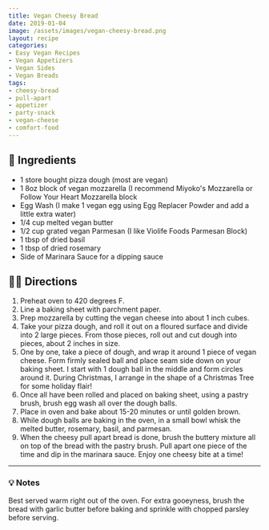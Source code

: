 ```yaml
---
title: Vegan Cheesy Bread
date: 2019-01-04
image: /assets/images/vegan-cheesy-bread.png
layout: recipe
categories:
- Easy Vegan Recipes
- Vegan Appetizers
- Vegan Sides
- Vegan Breads
tags:
- cheesy-bread
- pull-apart
- appetizer
- party-snack
- vegan-cheese
- comfort-food
---
```


## 🧾 Ingredients

- 1 store bought pizza dough (most are vegan)
- 1 8oz block of vegan mozzarella (I recommend Miyoko's Mozzarella or Follow Your Heart Mozzarella block
- Egg Wash (I make 1 vegan egg using Egg Replacer Powder and add a little extra water)
- 1/4 cup melted vegan butter
- 1/2 cup grated vegan Parmesan (I like Violife Foods Parmesan Block)
- 1 tbsp of dried basil
- 1 tbsp of dried rosemary
- Side of Marinara Sauce for a dipping sauce

## 👩‍🍳 Directions

1. Preheat oven to 420 degrees F.
2. Line a baking sheet with parchment paper.
3. Prep mozzarella by cutting the vegan cheese into about 1 inch cubes.
4. Take your pizza dough, and roll it out on a floured surface and divide into 2 large pieces. From those pieces, roll out and cut dough into pieces, about 2 inches in size. 
5. One by one, take a piece of dough, and wrap it around 1 piece of vegan cheese. Form firmly sealed ball and place seam side down on your baking sheet. I start with 1 dough ball in the middle and form circles around it. During Christmas, I arrange in the shape of a Christmas Tree for some holiday flair!
6. Once all have been rolled and placed on baking sheet, using a pastry brush, brush egg wash all over the dough balls.
7. Place in oven and bake about 15-20 minutes or until golden brown. 
8. While dough balls are baking in the oven, in a small bowl whisk the melted butter, rosemary, basil, and parmesan. 
9. When the cheesy pull apart bread is done, brush the buttery mixture all on top of the bread with the pastry brush. Pull apart one piece of the time and dip in the marinara sauce. Enjoy one cheesy bite at a time!


---

### 💡 Notes

Best served warm right out of the oven. For extra gooeyness, brush the bread with garlic butter before baking and sprinkle with chopped parsley before serving.
